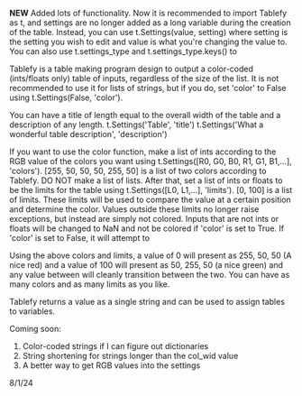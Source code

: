 **NEW**
Added lots of functionality. Now it is recommended to import Tablefy as t, and settings are no longer added as a long variable during the creation of the table. Instead, you can use t.Settings(value, setting) where setting is the setting you wish to edit and value is what you're changing the value to. You can also use t.settings_type and t.settings_type.keys() to 

Tablefy is a table making program design to output a color-coded (ints/floats only) table of inputs, regardless of the size of the list. It is not recommended to use it for lists of strings, but if you do, set 'color' to False using
t.Settings(False, 'color').

You can have a title of length equal to the overall width of the table and a description of any length.
t.Settings('Table', 'title')
t.Settings('What a wonderful table description', 'description')

If you want to use the color function, make a list of ints according to the RGB value of the colors you want using t.Settings([R0, G0, B0, R1, G1, B1,...], 'colors').
[255, 50, 50, 50, 255, 50] is a list of two colors according to Tablefy.
DO NOT make a list of lists. 
After that, set a list of ints or floats to be the limits for the table using
t.Settings([L0, L1,...], 'limits'). 
[0, 100] is a list of limits. These limits will be used to compare the value at a certain position and determine the color. Values outside these limits no longer raise exceptions, but instead are simply not colored. Inputs that are not ints or floats will be changed to NaN and not be colored if 'color' is set to True. If 'color' is set to False, it will attempt to 

Using the above colors and limits, a value of 0 will present as 255, 50, 50 (A nice red) and a value of 100 will present as 50, 255, 50 (a nice green) and any value between will cleanly transition between the two. You can have as many colors and as many limits as you like.

Tablefy returns a value as a single string and can be used to assign tables to variables.

Coming soon:
1. Color-coded strings if I can figure out dictionaries
2. String shortening for strings longer than the col_wid value
3. A better way to get RGB values into the settings

8/1/24

